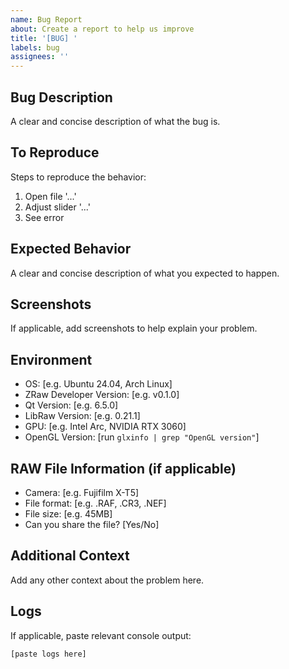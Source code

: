 ```yaml
---
name: Bug Report
about: Create a report to help us improve
title: '[BUG] '
labels: bug
assignees: ''
---
```


## Bug Description
A clear and concise description of what the bug is.

## To Reproduce
Steps to reproduce the behavior:
1. Open file '...'
2. Adjust slider '...'
3. See error

## Expected Behavior
A clear and concise description of what you expected to happen.

## Screenshots
If applicable, add screenshots to help explain your problem.

## Environment
- OS: [e.g. Ubuntu 24.04, Arch Linux]
- ZRaw Developer Version: [e.g. v0.1.0]
- Qt Version: [e.g. 6.5.0]
- LibRaw Version: [e.g. 0.21.1]
- GPU: [e.g. Intel Arc, NVIDIA RTX 3060]
- OpenGL Version: [run `glxinfo | grep "OpenGL version"`]

## RAW File Information (if applicable)
- Camera: [e.g. Fujifilm X-T5]
- File format: [e.g. .RAF, .CR3, .NEF]
- File size: [e.g. 45MB]
- Can you share the file? [Yes/No]

## Additional Context
Add any other context about the problem here.

## Logs
If applicable, paste relevant console output:
```
[paste logs here]
```
